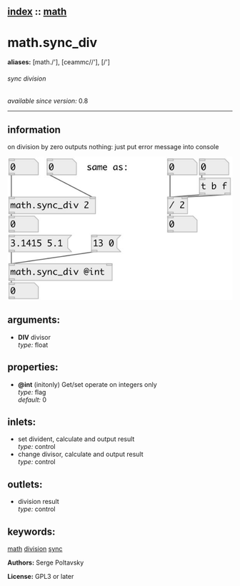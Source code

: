 [index](index.html) :: [math](category_math.html)
---

# math.sync_div
**aliases:** [math./&#39;], [ceammc//&#39;], [/&#39;]


###### sync division

*available since version:* 0.8

---


## information
on division by zero outputs nothing: just put error message into console


[![example](../examples/img/math.sync_div.jpg)](../examples/pd/math.sync_div.pd)



## arguments:

* **DIV**
divisor<br>
_type:_ float<br>





## properties:

* **@int** (initonly)
Get/set operate on integers only<br>
_type:_ flag<br>
_default:_ 0<br>



## inlets:

* set divident, calculate and output result<br>
_type:_ control
* change divisor, calculate and output result<br>
_type:_ control



## outlets:

* division result<br>
_type:_ control



## keywords:

[math](keywords/math.html)
[division](keywords/division.html)
[sync](keywords/sync.html)






**Authors:** Serge Poltavsky




**License:** GPL3 or later





